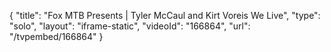 {
    "title": "Fox MTB Presents | Tyler McCaul and Kirt Voreis We Live",
    "type": "solo",
    "layout": "iframe-static",
    "videoId": "166864",
    "url": "\/tvpembed\/166864"
}